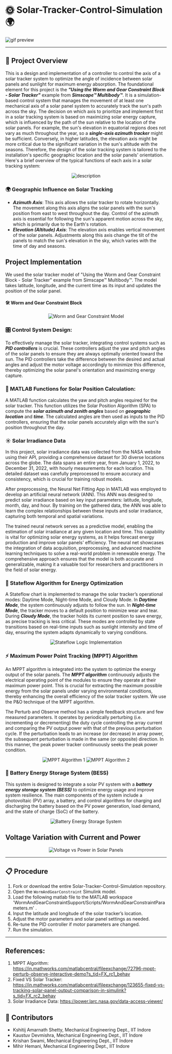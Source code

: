 # 🌞 Solar-Tracker-Control-Simulation 🌍


![gif preview](Solar_gif_1.gif)

---


## 🚀 Project Overview
This is a design and implementation of a controller to control the axis of a solar tracker system to optimize the angle of incidence between solar panels and sunlight for maximum energy absorption. The foundational element for this project is the ***"Using the Worm and Gear Constraint Block - Solar Tracker"*** example from ***Simscape™ Multibody™***. It is a simulation-based control system that manages the movement of at least one mechanical axis of a solar panel system to accurately track the sun's path across the sky. The decision on which axis to prioritize and implement first in a solar tracking system is based on maximizing solar energy capture, which is influenced by the path of the sun relative to the location of the solar panels. For example, the sun's elevation in equatorial regions does not vary as much throughout the year, so a ***single-axis azimuth tracker*** might be sufficient. Conversely, in higher latitudes, the elevation axis might be more critical due to the significant variation in the sun's altitude with the seasons. Therefore, the design of the solar tracking system is tailored to the installation's specific geographic location and the solar panels' orientation. Here's a brief overview of the typical functions of each axis in a solar tracking system:
<p align="center">
  <img src="ps_description.jpg" alt="description">
</p>

### 🌍 Geographic Influence on Solar Tracking
- ***Azimuth Axis***: This axis allows the solar tracker to rotate horizontally. The movement along this axis aligns the solar panels with the sun's position from east to west throughout the day. Control of the azimuth axis is essential for following the sun's apparent motion across the sky, which is primarily due to the Earth's rotation.
- ***Elevation (Altitude) Axis***: The elevation axis enables vertical movement of the solar panels. Adjustments along this axis change the tilt of the panels to match the sun's elevation in the sky, which varies with the time of day and seasons.

## Project Implementation

We used the solar tracker model of "Using the Worm and Gear Constraint Block - Solar Tracker" example from Simscape™ Multibody™. The model takes latitude, longitude, and the current time as its input and updates the position of the solar panel.

#### 🛠 Worm and Gear Constraint Block
<p align="center">
  <img src="WormAndGearModel/Worm&gearConstraint.png" alt="Worm and Gear Constraint Model">
</p>

### 🎛 Control System Design:

To effectively manage the solar tracker, integrating control systems such as ***PID controllers*** is crucial. These controllers adjust the yaw and pitch angles of the solar panels to ensure they are always optimally oriented toward the sun. The PID controllers take the difference between the desired and actual angles and adjust the motor voltage accordingly to minimize this difference, thereby optimizing the solar panel's orientation and maximizing energy capture.

### 📐 MATLAB Functions for Solar Position Calculation:

A MATLAB function calculates the yaw and pitch angles required for the solar tracker. This function utilizes the Solar Position Algorithm (SPA) to compute the ***solar azimuth and zenith angles*** based on ***geographic location*** and ***time***. The calculated angles are then used as inputs to the PID controllers, ensuring that the solar panels accurately align with the sun's position throughout the day.

### ☀️ Solar Irradiance Data  

In this project, solar irradiance data was collected from the NASA website using their API, providing a comprehensive dataset for 30 diverse locations across the globe. The data spans an entire year, from January 1, 2022, to December 31, 2022, with hourly measurements for each location. This detailed dataset was carefully preprocessed to ensure accuracy and consistency, which is crucial for training robust models.

After preprocessing, the Neural Net Fitting App in MATLAB was employed to develop an artificial neural network (ANN). This ANN was designed to predict solar irradiance based on key input parameters: latitude, longitude, month, day, and hour. By training on the gathered data, the ANN was able to learn the complex relationships between these inputs and solar irradiance, capturing both temporal and spatial variations.

The trained neural network serves as a predictive model, enabling the estimation of solar irradiance at any given location and time. This capability is vital for optimizing solar energy systems, as it helps forecast energy production and improve solar panels' efficiency. The neural net showcases the integration of data acquisition, preprocessing, and advanced machine learning techniques to solve a real-world problem in renewable energy. The comprehensive approach ensures that the model is both accurate and generalizable, making it a valuable tool for researchers and practitioners in the field of solar energy.


### 🧠 Stateflow Algorithm for Energy Optimization

A Stateflow chart is implemented to manage the solar tracker’s operational modes: Daytime Mode, Night-time Mode, and Cloudy Mode. In ***Daytime Mode***, the system continuously adjusts to follow the sun. In ***Night-time Mode***, the tracker moves to a default position to minimize wear and tear. During ***Cloudy Mode***, the tracker holds its current position to save energy, as precise tracking is less critical. These modes are controlled by state transitions based on real-time inputs such as sunlight intensity and time of day, ensuring the system adapts dynamically to varying conditions.

<p align="center">
  <img src="stateflow_logic.jpg" alt="Stateflow Logic Implementation">
</p>

### ⚡ Maximum Power Point Tracking (MPPT) Algorithm

An MPPT algorithm is integrated into the system to optimize the energy output of the solar panels. The ***MPPT algorithm*** continuously adjusts the electrical operating point of the modules to ensure they operate at their maximum power point. This is crucial for extracting the maximum possible energy from the solar panels under varying environmental conditions, thereby enhancing the overall efficiency of the solar tracker system. We use the P&O technique of the MPPT algorithm. 

The Perturb and Observe method has a simple feedback structure and few measured parameters. It operates by periodically perturbing (i.e. incrementing or decrementing) the duty cycle controlling the array current  and comparing the PV output power with that of the previous perturbation cycle. If the perturbation leads to an increase (or decrease) in array power, the subsequent perturbation is made in the same (or opposite) direction. In this manner, the peak power tracker continuously seeks the peak power condition.
<p align="center">
  <img src="mppt_01.jpg" alt="MPPT Algorithm 1">
  <img src="mppt_02.jpg" alt="MPPT Algorithm 2">
</p>


### 🔋 Battery Energy Storage System (BESS)
This system is designed to integrate a solar PV system with a ***battery energy storage system (BESS)*** to optimize energy usage and improve system resilience. The main components of the system include a photovoltaic (PV) array, a battery, and control algorithms for charging and discharging the battery based on the PV power generation, load demand, and the state of charge (SoC) of the battery.
<p align="center">
  <img src="BatterySS.jpg" alt="Battery Energy Storage System">
</p>

## Voltage Variation with Current and Power ##
<p align="center">
  <img src="powervsV_solar.jpg" alt="Voltage vs Power in Solar Panels">
</p>

---

## 📋 Procedure

1. Fork or download the entire Solar-Tracker-Control-Simulation repository.
2. Open the `WormAndGearConstraint` Simulink model.
3. Load the following matlab file to the MATLAB workspace 'WormAndGearConstraintSupport/Scripts/WormAndGearConstraintParameters.m' .
4. Input the latitude and longitude of the solar tracker’s location.
5. Adjust the motor parameters and solar panel settings as needed.
6. Re-tune the PID controller if motor parameters are changed.
7. Run the simulation.

---
## References:
1. MPPT Algorithm: https://in.mathworks.com/matlabcentral/fileexchange/72796-mppt-perturb-observe-interactive-demo?s_tid=FX_rc1_behav
2. Fixed VS Solar Tracker:  https://in.mathworks.com/matlabcentral/fileexchange/123655-fixed-vs-tracking-solar-panel-output-comparison-in-simulink?s_tid=FX_rc2_behav
3. Solar Irradiance Data: https://power.larc.nasa.gov/data-access-viewer/

 
## 👥 Contributors
- Kshitij Amarnath Shetty, Mechanical Engineering Dept., IIT Indore
- Kaustuv Devmishra, Mechanical Engineering Dept., IIT Indore
- Krishan Swami, Mechanical Engineering Dept., IIT Indore
- Mihir Hemani, Mechanical Engineering Dept., IIT Indore

  
